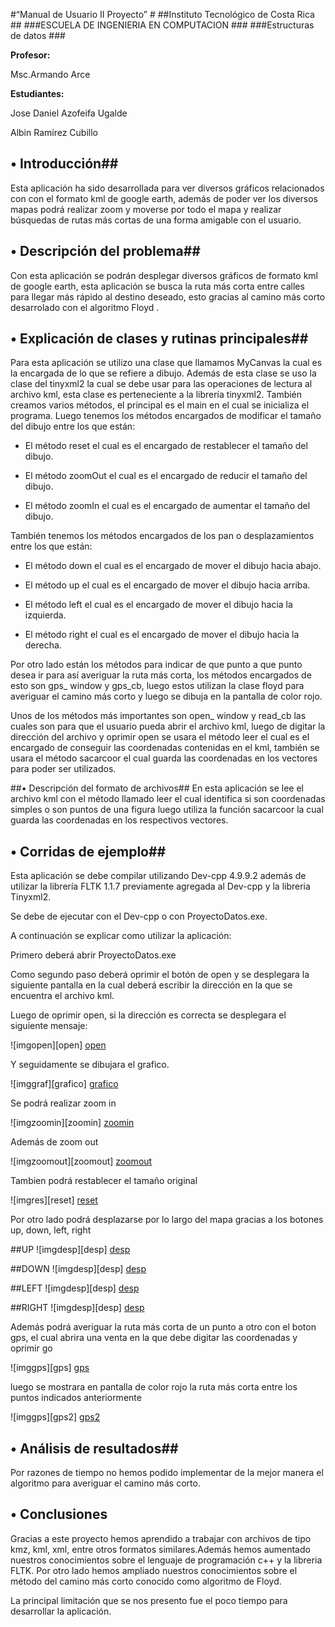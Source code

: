 #“Manual de Usuario II Proyecto” #
##Instituto Tecnológico de Costa Rica ##
###ESCUELA DE INGENIERIA EN COMPUTACION ###
###Estructuras de datos ###

**Profesor:** 

Msc.Armando Arce

**Estudiantes:** 

Jose Daniel Azofeifa Ugalde

Albin Ramírez Cubillo


## • Introducción##
Esta aplicación ha sido desarrollada para ver diversos gráficos relacionados con con el formato kml de google earth, además de poder ver los diversos mapas podrá realizar zoom y moverse por todo el mapa y realizar búsquedas de rutas más cortas de una forma amigable con el usuario.

## • Descripción del problema##
Con esta aplicación se podrán desplegar diversos gráficos de formato kml de google earth, esta aplicación se busca la ruta más corta entre calles para llegar más rápido al destino deseado, esto gracias al camino más corto desarrolado con el algoritmo Floyd . 

## • Explicación de clases y rutinas principales##
Para esta aplicación se utilizo una clase que llamamos MyCanvas la cual es la encargada de lo que se refiere a dibujo. Además de esta clase se uso la clase del tinyxml2 la cual se debe usar para las operaciones de lectura al archivo kml, esta clase es perteneciente a la librería tinyxml2. También creamos varios métodos, el principal es el main en el cual se inicializa el programa. Luego tenemos los métodos encargados de modificar el tamaño del dibujo entre los que están: 

* El método reset el cual es el encargado de restablecer el tamaño del dibujo.

* El método zoomOut el cual es el encargado de reducir el tamaño del dibujo.

* El método zoomIn el cual es el encargado de aumentar el tamaño del dibujo.

También tenemos los métodos encargados de los pan o desplazamientos entre los que están:

* El método down el cual es el encargado de mover el dibujo hacia abajo.

* El método up el cual es el encargado de mover el dibujo hacia arriba.

* El método left el cual es el encargado de mover el dibujo hacia la izquierda.

* El método right el cual es el encargado de mover el dibujo hacia la derecha.

Por otro lado están los métodos para indicar de que punto a que punto desea ir para así averiguar la ruta más corta, los métodos encargados de esto son gps_ window y gps_cb, luego estos utilizan la clase floyd para averiguar el camino más corto y luego se dibuja en la pantalla de color rojo.

Unos de los métodos más importantes son open_ window y read_cb las cuales son para que el usuario pueda abrir el archivo kml, luego de digitar la dirección del archivo y oprimir open se usara el método leer el cual es el encargado de conseguir las coordenadas contenidas en el kml, también se usara el método sacarcoor el cual guarda las coordenadas en los vectores para poder ser utilizados.


##• Descripción del formato de archivos##
En esta aplicación se lee el archivo kml con el método llamado leer el cual identifica si son coordenadas simples o son puntos de una figura luego utiliza la función sacarcoor la cual guarda las coordenadas en los respectivos vectores. 

## • Corridas de ejemplo##
Esta aplicación se debe compilar utilizando Dev-cpp 4.9.9.2 además de utilizar la librería FLTK 1.1.7 previamente agregada al Dev-cpp y la libreria Tinyxml2.

Se debe de ejecutar con el Dev-cpp o con  ProyectoDatos.exe.

A continuación se explicar como utilizar la aplicación: 

Primero deberá abrir ProyectoDatos.exe

Como segundo paso deberá oprimir el botón de open y se desplegara la siguiente pantalla en la cual deberá escribir la dirección en la que se encuentra el archivo kml.

Luego de oprimir open, si la dirección es correcta se desplegara el siguiente mensaje:

![imgopen][open]
[open](http://sphotos-c.ak.fbcdn.net/hphotos-ak-ash4/391763_440567555999640_623212238_n.jpg)

Y seguidamente se dibujara el grafico.

![imggraf][grafico]
[grafico](http://sphotos-f.ak.fbcdn.net/hphotos-ak-prn1/44513_440567449332984_2125658270_n.jpg)

Se podrá realizar zoom in

![imgzoomin][zoomin]
[zoomin](http://sphotos-d.ak.fbcdn.net/hphotos-ak-ash3/27999_440567752666287_305026724_n.jpg)

Además de zoom out

![imgzoomout][zoomout]
[zoomout](http://sphotos-a.ak.fbcdn.net/hphotos-ak-snc6/249281_440567762666286_1314752359_n.jpg)

Tambien podrá restablecer el tamaño original

![imgres][reset]
[reset](http://sphotos-e.ak.fbcdn.net/hphotos-ak-ash3/21789_440567579332971_1514137842_n.jpg)

Por otro lado podrá desplazarse por lo largo del mapa gracias a los botones up, down, left, right

##UP
![imgdesp][desp]
[desp](http://sphotos-f.ak.fbcdn.net/hphotos-ak-prn1/32403_440567665999629_253429412_n.jpg)

##DOWN
![imgdesp][desp]
[desp](http://sphotos-c.ak.fbcdn.net/hphotos-ak-prn1/560681_440567252666337_98111625_n.jpg)

##LEFT
![imgdesp][desp]
[desp](http://sphotos-d.ak.fbcdn.net/hphotos-ak-prn1/32427_440567502666312_1998601113_n.jpg)

##RIGHT
![imgdesp][desp]
[desp](http://sphotos-b.ak.fbcdn.net/hphotos-ak-ash3/527322_440567602666302_28661260_n.jpg)

Además podrá averiguar la ruta más corta de un punto a otro con el boton gps, el cual abrira una venta en la que debe digitar las coordenadas y oprimir go

![imggps][gps]
[gps](http://sphotos-b.ak.fbcdn.net/hphotos-ak-ash3/523548_440567279333001_671418055_n.jpg)


luego se mostrara en pantalla de color rojo la ruta más corta entre los puntos indicados anteriormente

![imggps][gps2]
[gps2](http://sphotos-h.ak.fbcdn.net/hphotos-ak-snc6/253151_440567429332986_486757602_n.jpg)


## • Análisis de resultados##

Por razones de tiempo no hemos podido implementar de la mejor manera el algoritmo para averiguar el camino más corto.


## • Conclusiones
Gracias a este proyecto hemos aprendido a trabajar con archivos de tipo kmz, kml, xml, entre otros formatos similares.Además hemos aumentado nuestros conocimientos sobre el lenguaje de programación c++ y la libreria FLTK. Por otro lado hemos ampliado nuestros conocimientos sobre el método del camino más corto conocido como algoritmo de Floyd.

La principal limitación que se nos presento fue el poco tiempo para desarrollar la aplicación.  

